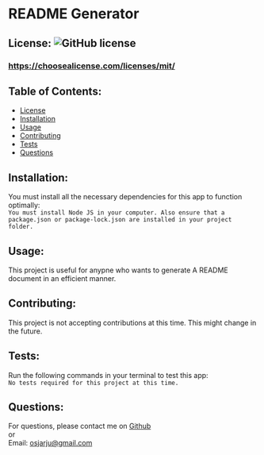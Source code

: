 # README Generator
 
  ## License:  ![GitHub license](https://img.shields.io/github/license/Naereen/StrapDown.js.svg)
  ### https://choosealicense.com/licenses/mit/

  ## Table of Contents:
  - [License](#license)
  - [Installation](#installation)
  - [Usage](#usage)
  - [Contributing](#contributing)
  - [Tests](#tests)
  - [Questions](#questions)

  ## Installation:
  You must install all the necessary dependencies for this app to function optimally:  
  ```You must install Node JS in your computer. Also ensure that a package.json or package-lock.json are installed in your project folder.```

  ## Usage:  
  This project is useful for anypne who wants to generate A README document in an efficient manner.

  ## Contributing:  
  This project is not accepting contributions at this time. This might change in the future.

  ## Tests:
  Run the following commands in your terminal to test this app:  
  ```No tests required for this project at this time.```

  ## Questions:
  For questions, please contact me on [Github](https://github.com/osjarju)  
  or  
  Email: 
  osjarju@gmail.com
